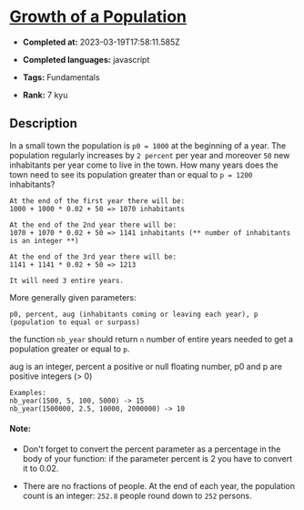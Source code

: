 # [Growth of a Population](https://www.codewars.com/kata/563b662a59afc2b5120000c6)

- **Completed at:** 2023-03-19T17:58:11.585Z

- **Completed languages:** javascript

- **Tags:** Fundamentals

- **Rank:** 7 kyu

## Description

In a small town the population is `p0 = 1000` at the beginning of a year. The population
regularly increases by `2 percent` per year and moreover `50` new inhabitants per year come to live in the town. 
How many years does the town need to see its population
greater than or equal to `p = 1200` inhabitants?

```
At the end of the first year there will be: 
1000 + 1000 * 0.02 + 50 => 1070 inhabitants

At the end of the 2nd year there will be: 
1070 + 1070 * 0.02 + 50 => 1141 inhabitants (** number of inhabitants is an integer **)

At the end of the 3rd year there will be:
1141 + 1141 * 0.02 + 50 => 1213

It will need 3 entire years.
```
More generally given parameters:

`p0, percent, aug (inhabitants coming or leaving each year), p (population to equal or surpass)`

the function `nb_year` should return `n` number of entire years needed to get a population greater or equal to `p`.

aug is an integer, percent a positive or null floating number, p0 and p are positive integers (> 0)

```
Examples:
nb_year(1500, 5, 100, 5000) -> 15
nb_year(1500000, 2.5, 10000, 2000000) -> 10
```

#### Note: 
* Don't forget to convert the percent parameter as a percentage in the body of your function: if the parameter percent is 2 you have to convert it to 0.02.

* There are no fractions of people. At the end of each year, the population count is an integer: `252.8` people round down to `252` persons.